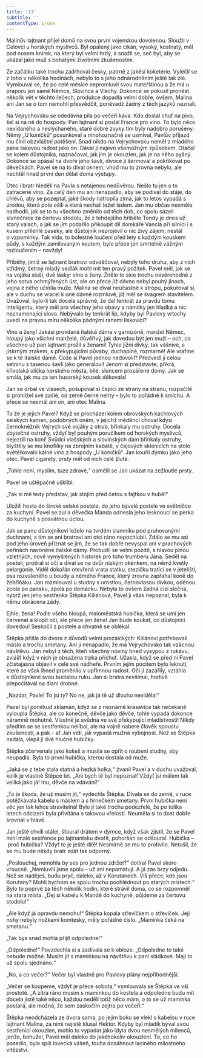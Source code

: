 ```yaml
---
title: '13'
subtitle: ''
contentType: prose
---
```


<section>

Malinův lajtnant přijel domů na svou první vojenskou dovolenou. Sloužil v Celovci u horských myslivců. Byl opálený jako cikán, vysoký, kostnatý, měl pod nosem knírek, na který byl velmi hrdý, a snažil se, seč byl, aby se ukázal jako muž s bohatými životními zkušenostmi.

Ze začátku také trochu zadrhoval česky, patrně z jakési koketérie. Vyléčil se z toho v několika hodinách, nebylo to s jeho odnárodněním ještě tak zlé. Vymlouval se, že po celé měsíce nepromluvil svou mateřštinou a že má u praporu jen samé Němce, Slovince a Vlachy. Dokonce se pokusil pronést několik vět v těchto řečech, produkce dopadla velmi dobře, ovšem, Malina ani Jan se o tom nemohli přesvědčit, poněvadž žádný z těch jazyků neznali.

Na Vejrychovsku se odedávna pila po večeři káva. Kdo dostal chuť na pivo, šel si na ně do hospody. Pan lajtnant si poslal France pro víno. To bylo něco nevídaného a neslýchaného, staré dobré zvyky tím byly nadobro porušeny. Němý „U koníčků“ posunkoval a mnohoznačně se usmíval, Pavlův příjezd mu činil obzvláštní potěšení. Snad nikdo na Vejrychovsku neměl z mladého pána takovou radost jako on. Dával ji najevo všemožným způsobem. Otáčel se kolem důstojníka, naznačoval, jak jím je okouzlen, jak je na něho pyšný. Dokonce se opásal na dvoře jeho šavlí, divoce jí šermoval a pokřikoval po děvečkách. Pavel se na to díval oknem, vhod mu to zrovna nebylo, ale nechtěl hned první den dělat doma výstupy.

Otec i bratr hleděli na Pavla s netajenou nedůvěrou. Nešlo tu jen o to zatracené víno. Za celý den mu ani nenapadlo, aby se podíval do stáje, do chlévů, aby se pozeptal, jaké škody natropila zima, jak to letos vypadá s úrodou, která pole ošili a která nechali ležet ladem. Jan mu občas nesměle nadhodil, jak se to tu všechno změnilo od těch dob, co spolu sázeli slunečnice za čertovu stodolu, že z tehdejšího hříběte Tondy je dnes už starý valach, a jak se jim podařilo přikoupit díl domkáře Vancla při silnici i s kusem přilehlé paseky, ale důstojník neprojevil o nic živý zájem, nestál o vzpomínky. Tak vida, to bolestné loučení před lety s každým kouskem půdy, s každým zamilovaným koutem, bylo přece jen smrtelně vážným rozloučením – navždy!

Příběhy, jimiž se lajtnant bratrovi odvděčoval, nebyly toho druhu, aby z nich střídmý, šetrný mladý sedlák mohl mít ten pravý požitek. Pavel měl, jak se na vojáka sluší, dvě lásky: víno a ženy. Znělo to sice trochu nevěrohodně z jeho sotva ochmýřených úst, ale on přece již dávno nebyl pouhý jinoch, vojna z něho učinila muže. Malina se díval neúčastně k stropu, pokuřoval si, ale v duchu se vracel k oné dávné rozmluvě, již měl se švagrem stavitelem. Uvažoval, bylo-li tak docela správné, že dal tenkrát za pravdu tomu inteligentu, který měl pro všechny jeho obavy a námitky jen hladká a nic neznamenající slova. Nebývalo by tenkrát líp, kdyby byl Pavlovy vrtochy uvedl na pravou míru několika pádnými ranami lískovicí?

Víno a ženy! Jakási provdaná italská dáma v garnizóně, manžel Němec, hloupý jako všichni manželé, důvěřivý, jak dovedou být jen muži – och, co všechno už pan lajtnant prožil s ženami! Tyhle jižní dívky, tak vášnivé, s jiskrným zrakem, s překypujícími půvaby, duchaplné, rozmarné! Ale vraťme se k té italské dámě. Cože si Pavel jednou nedovolil? Předvedl jí celou setninu s tasenou šavlí jako generálovi! Jenom si představte, příkrá, křivolaká ulička horského města, bílé, sluncem prozářené domy. Jak se smála, jak mu za ten husarský kousek děkovala!

Jan se drbal ve vlasech, pošupoval si čepici ze strany na stranu, rozpačitě si prohlížel své zašlé, od země černé nehty – bylo to pořádně k smíchu. A přece se nesmál ani on, ani otec Malina.

To že je jejich Pavel? Když se procházel kolem obrovských kachlových selských kamen, podobných oněm, v jejichž měděnci choval kdysi černokněžník Vejrych své vojáky z otrub, břinkaly mu ostruhy. Docela zbytečné ostruhy, vždyť byl pouhým poručíkem od horských myslivců, nejezdil na koni! Svůdci vlašských a slovinských dam břinkaly ostruhy, blyštěly se mu knoflíky na zbrojním kabátě, v čajových sklenicích na stole světélkovalo kalné víno z hospody „U koníčků“. Jan kouřil dýmku jako jeho otec. Pavel cigarety, prsty měl od nich celé žluté.

„Tohle není, myslím, tuze zdravé,“ osmělil se Jan ukázat na zežloutlé prsty.

Pavel se uštěpačně ušklíbl:

„Tak si mě tedy představ, jak stojím před četou s fajfkou v hubě!“

Uložili hosta do široké selské postele, do jeho bývalé postele ve světničce za kuchyní. Pavel se zul a děvečka Manda odnesla jeho lesknoucí se perka do kuchyně s posvátnou úctou.

Jak se panu důstojníkovi leželo na tvrdém slamníku pod pruhovanými duchnami, s tím se ani bratrovi ani otci ráno nepochlubil. Zdálo se mu asi pod jeho úroveň přiznat se jim, že se tak dobře nevyspal ani v prachových peřinách navoněné italské dámy. Probudil se velmi pozdě, s hlavou plnou vzletných, nově vymyšlených historek pro toho trumberu Jana. Seděl na posteli, protíral si oči a díval se na dvůr nízkým okénkem, na němž kvetly pelargónie. Viděl dokořán otevřená vrata statku, stezičku tratící se v jetelišti, psa rozvaleného u boudy a němého France, který zrovna zapřahal koně do žebřiňáku. Jan rozmlouval u studny s urostlou, černovlasou dívkou, oděnou zpola po pansku, zpola po domácku. Nebyla to ovšem žádná cizí slečna, nýbrž jen jeho sestřenka Štěpka Kiliánová, Pavel ji však nepoznal, byla k němu obrácena zády.

Ejhle, žena! Podle všeho hloupá, maloměstská husička, která se umí jen červenat a klopit oči, ale přece jen žena! Jan bude koukat, co důstojníci dovedou! Seskočil z postele a chvatně se oblékal.

Štěpka přišla do dvora z důvodů velmi prozaických: Kiliánovi potřebovali máslo a trochu smetany. Ani ji nenapadlo, že má Vejrychovsko tak vzácnou návštěvu. Jan nebyl z těch, kteří všechny noviny hned vysypou z rukávu, zvlášť když v nich je obsažena trpká příchuť. Užasla, když se před ní Pavel zčistajasna objevil v celé své nádheře. Prvním jejím pocitem bylo leknutí, které se však ihned proměnilo v upřímnou radost. Oči jí zazářily, vztáhla k důstojníkovi svou buclatou ruku. Jan si bratra nevšímal, horlivě přepočítával na dlani drobné.

„Nazdar, Pavle! To jsi ty? No ne, jak já tě už dlouho neviděla!“

Pavel byl poněkud zklamán, když se z neznámé krasavice tak nečekaně vyloupla Štěpka, ale co konečně, děvče jako děvče, tohle vypadá dokonce náramně mohutně. Vlastně je svůdná ve své překypující mladistvosti! Nikdy předtím se se sestřenkou nelíbal, ale na vojně nabere člověk spoustu zkušeností, a pak – ať Jan vidí, jak vypadá mužná výbojnost. Než se Štěpka nadála, vlepil jí dvě hlučné hubičky.

Štěpka zčervenala jako kokeš a musila se opřít o roubení studny, aby neupadla. Byla to první hubička, kterou dostala od muže.

„Jaká se z tebe stala statná a hezká holka,“ žvanil Pavel a v duchu uvažoval, kolik je vlastně Štěpce let. „Ani bych tě byl nepoznal! Vždyť jsi málem tak veliká jako já! Inu, děvče na vdávání!“

„To je škoda, že už musím jít,“ vydechla Štěpka. Dívala se do země, v ruce potěžkávala kabelu s máslem a s hrnečkem smetany. První hubička není věc jen tak lehce stravitelná! Bylo jí také trochu podezřelé, že po tolika letech odcizení byla přivítána s takovou vřelostí. Neuměla si to dost dobře srovnat v hlavě.

Jan ještě chvíli otálel, šťoural drátem v dýmce, když však zjistil, že se Pavel míní malé sestřence po lajtnantsku dvořit, pohoršen se odšoural. Hubička – proč hubička? Vždyť to je ještě dítě! Nesmírně se mu to protivilo. Netušil, že se mu bude někdy bratr zdát tak odporný.

„Poslouchej, nemohla by ses pro jednou zdržet?“ dotíral Pavel skoro vroucně. „Nemluvili jsme spolu – už ani nepamatuji. A já zas brzy odjedu. Než se naděješ, budu pryč, daleko, až v Korutanech. Víš přece, kde jsou Korutany? Mohli bychom se spolu trochu poohlédnout po starých místech.“ Bylo to poprvé za těch několik hodin, které strávil doma, co se rozpomněl na stará místa. „Dej si kabelu k Mandě do kuchyně, půjdeme za čertovu stodolu!“

„Ale když já opravdu nemohu!“ Štěpka kopala střevíčkem o střevíček. Její nohy nebyly nožkami komtesky, měly pořádné číslo. „Maminka čeká na smetanu.“

„Tak bys snad mohla přijít odpoledne!“

„Odpoledne!“ Povzdechla si a zadívala se k obloze. „Odpoledne to také nebude možné. Musím jít s maminkou na návštěvu k paní sládkové. Mají to už spolu sjednáno.“

„No, a co večer?“ Večer byl vlastně pro Pavlovy plány nejpříhodnější.

„Večer se koupeme, vždyť je přece sobota,“ vymlouvala se Štěpka ve vší prostotě. „A zítra ráno musím s maminkou do kostela a odpoledne budu mít docela jistě také něco, každou neděli totiž něco mám, o to se už maminka postará, ale možná, že sem zaskočím zejtra po večeři.“

Štěpka neodcházela ze dvora sama, po jejím boku se vlekl s kabelou v ruce lajtnant Malina, za nimi nejistě klusal Hektor. Kdyby byl mladík býval svou sestřenicí okouzlen, mohlo to vypadat jako idyla dvou nesmělých milenců, jenže, bohužel, Pavel měl daleko do jakéhokoliv okouzlení. To, co ho posedlo, byla spíš lovecká vášeň, touha dosáhnout laciného milostného vítězství.

</section>
